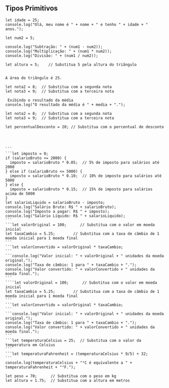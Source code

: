## Tipos Primitivos

```let nome = "Seu Nome";  
let idade = 25;         
console.log("Olá, meu nome é " + nome + " e tenho " + idade + " anos.");
```
```let num1 = 10;  
let num2 = 5;
```
```console.log("Soma: " + (num1 + num2));
console.log("Subtração: " + (num1 - num2));
console.log("Multiplicação: " + (num1 * num2));
console.log("Divisão: " + (num1 / num2));
```
```let base = 10;     // Substitua 10 pela base do triângulo
let altura = 5;    // Substitua 5 pela altura do triângulo
```
```let area = (base * altura) / 2;
```
```console.log("A área do triângulo é " + area + ".");
A área do triângulo é 25.
```
```let nota1 = 7;  // Substitua com a primeira nota
let nota2 = 8;  // Substitua com a segunda nota
let nota3 = 9;  // Substitua com a terceira nota
```
```let media = (nota1 + nota2 + nota3) / 3;
 Exibindo o resultado da média
console.log("O resultado da média é " + media + ".");
```
```let nota1 = 7;  // Substitua com a primeira nota
let nota2 = 8;  // Substitua com a segunda nota
let nota3 = 9;  // Substitua com a terceira nota
```
```let precoOriginal = 150;   // Substitua com o preço original do produto
let percentualDesconto = 20; // Substitua com o percentual de desconto
```
```let desconto = (precoOriginal * percentualDesconto) / 100;
```
```let precoFinal = precoOriginal - desconto;
````
```console.log("O preço original do produto era R$ " + precoOriginal + ". Com " + percentualDesconto + "% de desconto, o preço final é R$ " + precoFinal + ".");
```
````let salarioBruto = 5000;  // Substitua com o valor do salário bruto
```
```let imposto = 0;
if (salarioBruto <= 2000) {
  imposto = salarioBruto * 0.05;  // 5% de imposto para salários até 2000
} else if (salarioBruto <= 5000) {
  imposto = salarioBruto * 0.10;  // 10% de imposto para salários até 5000
} else {
  imposto = salarioBruto * 0.15;  // 15% de imposto para salários acima de 5000
}
let salarioLiquido = salarioBruto - imposto;
console.log("Salário Bruto: R$ " + salarioBruto);
console.log("Imposto a pagar: R$ " + imposto);
console.log("Salário Líquido: R$ " + salarioLiquido);
```
```let valorOriginal = 100;      // Substitua com o valor em moeda inicial
let taxaCambio = 5.25;        // Substitua com a taxa de câmbio de 1 moeda inicial para 1 moeda final
```
```let valorConvertido = valorOriginal * taxaCambio;
```
```console.log("Valor inicial: " + valorOriginal + " unidades da moeda original.");
console.log("Taxa de câmbio: 1 para " + taxaCambio + ".");
console.log("Valor convertido: " + valorConvertido + " unidades da moeda final.");
```
````let valorOriginal = 100;      // Substitua com o valor em moeda inicial
let taxaCambio = 5.25;        // Substitua com a taxa de câmbio de 1 moeda inicial para 1 moeda final
```
```let valorConvertido = valorOriginal * taxaCambio;
```
```console.log("Valor inicial: " + valorOriginal + " unidades da moeda original.");
console.log("Taxa de câmbio: 1 para " + taxaCambio + ".");
console.log("Valor convertido: " + valorConvertido + " unidades da moeda final.");
```
```let temperaturaCelsius = 25;  // Substitua com o valor da temperatura em Celsius
```
```let temperaturaFahrenheit = (temperaturaCelsius * 9/5) + 32;
```
console.log(temperaturaCelsius + "°C é equivalente a " + temperaturaFahrenheit + "°F.");

let peso = 70;      // Substitua com o peso em kg
let altura = 1.75;  // Substitua com a altura em metros


